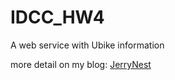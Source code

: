 # IDCC_HW4
A web service with Ubike information

more detail on my blog: [JerryNest](http://www.jerrynest.com/python-get-ubike-opendata/)



